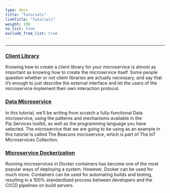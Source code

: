 ```yaml
---
type: docs
title: "Tutorials"
linkTitle: "Tutorials" 
weight: 100
no_list: true
exclude_from_list: true
---
```

---

### [Client Library](client_library)

Knowing how to create a client library for your microservice is almost as important as knowing how to create the microservice itself. Some people question whether or not client libraries are actually necessary, and say that it’s enough to just describe the external interface and let the users of the microservice implement their own interaction protocol.


### [Data Microservice](data_microservice)

In this tutorial, we’ll be writing from scratch a fully-functional Data microservice, using the patterns and mechanisms available in the Pip.Services toolkit, as well as the programming language you have selected. The microservice that we are going to be using as an example in this tutorial is called The Beacons microservice, which is part of The IoT Microservices Collection.


### [Microservice Dockerization](microservice_dockerization)

Running microservices in Docker containers has become one of the most popular ways of deploying a system. However, Docker can be used for much more. Containers can be used for automating builds and testing, resulting in a 100% standardized process between developers and the CI/CD pipelines on build servers.

